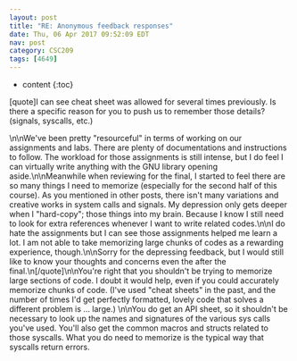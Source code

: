 ```yaml
---
layout: post
title: "RE: Anonymous feedback responses"
date: Thu, 06 Apr 2017 09:52:09 EDT
nav: post
category: CSC209
tags: [4649]
---
```


* content
{:toc}

[quote]I can see cheat sheet was allowed for several times previously. Is there a specific reason for you to push us to remember those details? (signals, syscalls, etc.)
<!-- more -->
<p>\n\nWe've been pretty "resourceful" in terms of working on our assignments and labs. There are plenty of documentations and instructions to follow. The workload for those assignments is still intense, but I do feel I can virtually write anything with the GNU library opening aside.\n\nMeanwhile when reviewing for the final, I started to feel there are so many things I need to memorize (especially for the second half of this course). As you mentioned in other posts, there isn't many variations and creative works in system calls and signals. My depression only gets deeper when I "hard-copy"; those things into my brain. Because I know I still need to look for extra references whenever I want to write related codes.\n\nI do hate the assignments but I can see those assignments helped me learn a lot. I am not able to take memorizing large chunks of codes as a rewarding experience, though.\n\nSorry for the depressing feedback, but I would still like to know your thoughts and concerns even the after the final.\n[/quote]\n\nYou're right that you shouldn't be trying to memorize large sections of code. I doubt it would help, even if you could accurately memorize chunks of code. (I've used "cheat sheets" in the past, and the number of times I'd get perfectly formatted, lovely code that solves a different problem is ... large.)  \n\nYou do get an API sheet, so it shouldn't be necessary to look up the names and signatures of the various sys calls you've used. You'll also get the common macros and structs related to those syscalls. What you do need to memorize is the typical way that syscalls return errors.</p>
